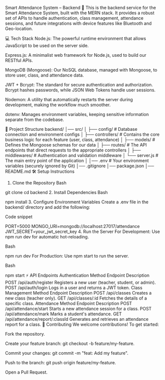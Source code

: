 Smart Attendance System – Backend 🚀
This is the backend service for the Smart Attendance System, built with the MERN stack. It provides a robust set of APIs to handle authentication, class management, attendance sessions, and future integrations with device features like Bluetooth and Geo-location.

💻 Tech Stack
Node.js: The powerful runtime environment that allows JavaScript to be used on the server side.

Express.js: A minimalist web framework for Node.js, used to build our RESTful APIs.

MongoDB (Mongoose): Our NoSQL database, managed with Mongoose, to store user, class, and attendance data.

JWT + Bcrypt: The standard for secure authentication and authorization. Bcrypt hashes passwords, while JSON Web Tokens handle user sessions.

Nodemon: A utility that automatically restarts the server during development, making the workflow much smoother.

dotenv: Manages environment variables, keeping sensitive information separate from the codebase.

📂 Project Structure
backend/
│── src/
│ ├── config/ # Database connection and environment configs
│ ├── controllers/ # Contains the core business logic for each feature (user, class, attendance)
│ ├── models/ # Defines the Mongoose schemas for our data
│ ├── routes/ # The API endpoints that direct requests to the appropriate controllers
│ ├── middlewares/ # Authentication and validation middleware
│ └── server.js # The main entry point of the application
│
│── .env # Your environment variables (securely ignored by Git)
│── .gitignore
│── package.json
│── README.md
🛠️ Setup Instructions
1. Clone the Repository
Bash

git clone <your-repo-url>
cd backend
2. Install Dependencies
Bash

npm install
3. Configure Environment Variables
Create a .env file in the backend/ directory and add the following:

Code snippet

PORT=5000
MONGO_URI=mongodb://localhost:27017/attendance
JWT_SECRET=your_jwt_secret_key
4. Run the Server
For Development: Use npm run dev for automatic hot-reloading.

Bash

npm run dev
For Production: Use npm start to run the server.

Bash

npm start
⚡ API Endpoints
Authentication
Method	Endpoint	Description
POST	/api/auth/register	Registers a new user (teacher, student, or admin).
POST	/api/auth/login	Logs in a user and returns a JWT token.
Class Management
Method	Endpoint	Description
POST	/api/classes	Creates a new class (teacher only).
GET	/api/classes/:id	Fetches the details of a specific class.
Attendance
Method	Endpoint	Description
POST	/api/attendance/start	Starts a new attendance session for a class.
POST	/api/attendance/mark	Marks a student's attendance.
GET	/api/attendance/report/:classId	Generates and retrieves an attendance report for a class.
🤝 Contributing
We welcome contributions! To get started:

Fork the repository.

Create your feature branch: git checkout -b feature/my-feature.

Commit your changes: git commit -m "feat: Add my feature".

Push to the branch: git push origin feature/my-feature.

Open a Pull Request.